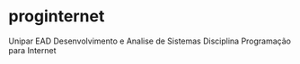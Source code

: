 # proginternet
Unipar EAD Desenvolvimento e Analise de Sistemas 
Disciplina Programação para Internet
